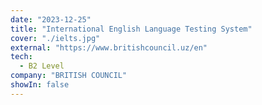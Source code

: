 ```yaml
---
date: "2023-12-25"
title: "International English Language Testing System"
cover: "./ielts.jpg"
external: "https://www.britishcouncil.uz/en"
tech:
  - B2 Level
company: "BRITISH COUNCIL"
showIn: false
---
```

